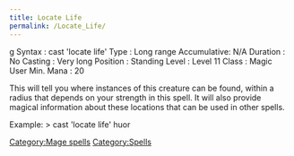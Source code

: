 ```yaml
---
title: Locate Life
permalink: /Locate_Life/
---
```


<nowiki>g Syntax : cast 'locate life' Type : Long range Accumulative:
N/A Duration : No Casting : Very long Position : Standing Level : Level
11 Class : Magic User Min. Mana : 20

</pre>

This will tell you where instances of this creature can be found, within
a radius that depends on your strength in this spell. It will also
provide magical information about these locations that can be used in
other spells.

Example: \> cast 'locate life' huor

[Category:Mage spells](Category:Mage_spells "wikilink")
[Category:Spells](Category:Spells "wikilink")